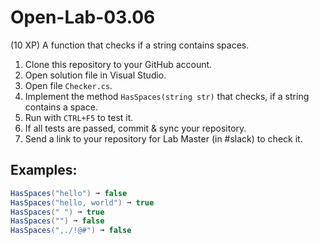 # Open-Lab-03.06
(10 XP) A function that checks if a string contains spaces.

1. Clone this repository to your GitHub account.
2. Open solution file in Visual Studio.
3. Open file `Checker.cs`.
4. Implement the method `HasSpaces(string str)` that checks, if a string contains a space.
5. Run with `CTRL+F5` to test it.
6. If all tests are passed, commit & sync your repository.
7. Send a link to your repository for Lab Master (in #slack) to check it.

## Examples: 
```C#
HasSpaces("hello") ➞ false
HasSpaces("hello, world") ➞ true
HasSpaces(" ") ➞ true
HasSpaces("") ➞ false
HasSpaces(",./!@#") ➞ false
```
